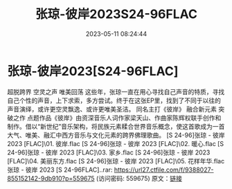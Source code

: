 ﻿---
title: 张琼-彼岸2023S24-96FLAC
date: 2023-05-11 08:24:44
categories: WAV车载音乐、镜像
tags: 华语中文
---
# 张琼-彼岸2023[S24-96FLAC]

超脱跨界 空灵之声 唯美回荡
这些年，张琼一直在用心寻找自己声音的特质，寻找自己个性的声音，上下求索，多方尝试。终于在这张EP里，找到了不同于以往的声音演绎，或许更空灵飘逸、或许更唯美圣洁。
同名主打《彼岸》 融合新元素 突破之作
点题作品《彼岸》由资深音乐人词作家梁天山、作曲家陈辉权联手创作和制作。借以“新世纪”音乐架构，将民族元素糅合世界音乐概念，使这首歌成为一首大气、唯美、融汇中西方音乐与文化元素的跨界佛理歌曲。
[S 24-96]张琼 - 彼岸 2023 [FLAC]\01. 彼岸.flac
[S 24-96]张琼 - 彼岸 2023 [FLAC]\02. 暖心.flac
[S 24-96]张琼 - 彼岸 2023 [FLAC]\03. 家乡.flac
[S 24-96]张琼 - 彼岸 2023 [FLAC]\04. 美丽东方.flac
[S 24-96]张琼 - 彼岸 2023 [FLAC]\05. 花样年华.flac
张琼 - 彼岸 2023 [S 24-96FLAC]..rar: https://url27.ctfile.com/f/9388027-855152142-9db910?p=559675
(访问密码: 559675)
原文：[链接](https://blog.sina.com.cn/s/blog_1647c7e76010311tw.html)